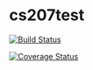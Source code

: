 # cs207test
[![Build Status](https://travis-ci.org/ZhenruWang/cs207test.svg?branch=master)](https://travis-ci.org/ZhenruWang/cs207test)

[![Coverage Status](https://codecov.io/gh/ZhenruWang/cs207test/branch/master/graph/badge.svg)](https://codecov.io/gh/ZhenruWang/cs207test)
